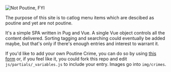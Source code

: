 ![Not Poutine, FYI](https://notpoutine.fyi/og-wide.png)

The purpose of this site is to catlog menu items which are descibed as poutine and yet are not poutine.

It's a simple SPA written in Pug and Vue. A single Vue object controls all the content delivered. Sorting tagging and searching could eventually be added maybe, but that's only if there's enough entries and interest to warrant it.

If you'd like to add your own Poutine Crime, you can do so by using [this form](https://forms.gle/1zV1dYj7vh8t81wT9) or, if you feel like it, you could fork this repo and edit `js/partials/_variables.js` to include your entry. Images go into `img/crimes`.

